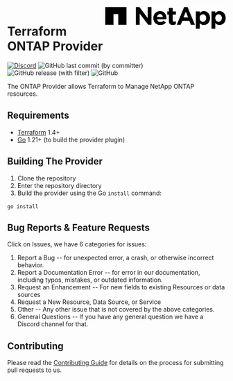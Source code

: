 <!-- markdownlint-disable first-line-h1 no-inline-html -->
<!-- test -->
<a href="https://netapp.com">
  <picture>
    <source media="(prefers-color-scheme: dark)" srcset=".github/NTAP_BIG.D.png">
    <source media="(prefers-color-scheme: light)" srcset=".github/NTAP_BIG.png">
    <img src=".github/NTAP_BIG.png" alt="NetApp logo" title="NetApp" align="right" height="50">
  </picture>
</a>

# Terraform ONTAP Provider

[![Discord](https://img.shields.io/discord/855068651522490400)](https://discord.gg/NetApp)
![GitHub last commit (by committer)](https://img.shields.io/github/last-commit/netapp/terraform-provider-netapp-ontap)
![GitHub release (with filter)](https://img.shields.io/github/v/release/NetApp/terraform-provider-netapp-ontap)
![GitHub](https://img.shields.io/github/license/netapp/terraform-provider-netapp-ontap)

The ONTAP Provider allows Terraform to Manage NetApp ONTAP resources.

## Requirements

* [Terraform](https://www.terraform.io/downloads.html) 1.4+
* [Go](https://golang.org/doc/install) 1.21+ (to build the provider plugin)

## Building The Provider

1. Clone the repository
1. Enter the repository directory
1. Build the provider using the Go `install` command:

```shell
go install
```

## Bug Reports & Feature Requests
Click on Issues, we have 6 categories for issues:
1. Report a Bug -- for unexpected error, a crash, or otherwise incorrect behavior.
2. Report a Documentation Error -- for error in our documentation, including typos, mistakes, or outdated information.
3. Request an Enhancement -- For new fields to existing Resources or data sources 
4. Request a New Resource, Data Source, or Service 
5. Other -- Any other issue that is not covered by the above categories.
6. General Questions -- If you have any general question we have a Discord channel for that.

## Contributing
Please read the [Contributing Guide](CONTRIBUTING.md) for details on the process for submitting pull requests to us.
